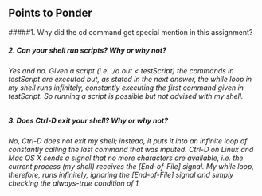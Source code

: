 ## Points to Ponder

#####1. Why did the cd command get special mention in this assignment? 
##### 2. Can your shell run scripts? Why or why not? 
###### Yes and no. Given a script (i.e. ./a.out < testScript) the commands in testScript are executed but, as stated in the next answer, the while loop in my shell runs infinitely, constantly executing the first command given in testScript. So running a script is possible but not advised with my shell. 
##### 3. Does Ctrl-D exit your shell? Why or why not?
###### No, Ctrl-D does not exit my shell; instead, it puts it into an infinite loop of constantly calling the last command that was inputed. Ctrl-D on Linux and Mac OS X sends a signal that no more characters are available, i.e. the current process (my shell) receives the [End-of-File] signal. My while loop, therefore, runs infinitely, ignoring the [End-of-File] signal and simply checking the always-true condition of 1.

